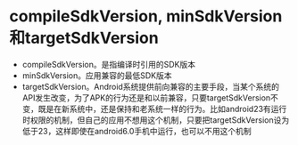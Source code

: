 #  compileSdkVersion, minSdkVersion和targetSdkVersion

* compileSdkVersion。是指编译时引用的SDK版本
* minSdkVersion。应用兼容的最低SDK版本
* targetSdkVersion。Android系统提供前向兼容的主要手段，当某个系统的API发生改变，为了APK的行为还是和以前兼容，只要targetSdkVersion不变，既是在新系统中，还是保持和老系统一样的行为。比如android23有运行时权限的机制，但自己的应用不想用这个机制，只要把targetSdkVersion设为低于23，这样即使在android6.0手机中运行，也可以不用这个机制